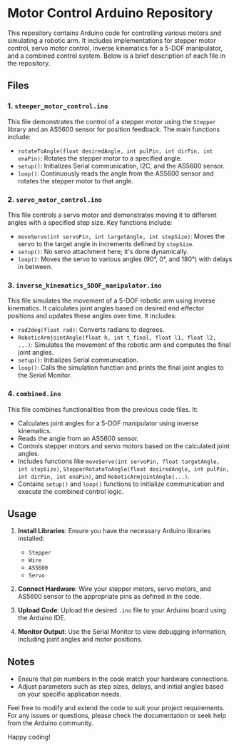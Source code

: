 # Motor Control Arduino Repository

This repository contains Arduino code for controlling various motors and simulating a robotic arm. It includes implementations for stepper motor control, servo motor control, inverse kinematics for a 5-DOF manipulator, and a combined control system. Below is a brief description of each file in the repository.

## Files

### 1. `steeper_motor_control.ino`
This file demonstrates the control of a stepper motor using the `Stepper` library and an AS5600 sensor for position feedback. The main functions include:
- `rotateToAngle(float desiredAngle, int pulPin, int dirPin, int enaPin)`: Rotates the stepper motor to a specified angle.
- `setup()`: Initializes Serial communication, I2C, and the AS5600 sensor.
- `loop()`: Continuously reads the angle from the AS5600 sensor and rotates the stepper motor to that angle.

### 2. `servo_motor_control.ino`
This file controls a servo motor and demonstrates moving it to different angles with a specified step size. Key functions include:
- `moveServo(int servoPin, int targetAngle, int stepSize)`: Moves the servo to the target angle in increments defined by `stepSize`.
- `setup()`: No servo attachment here; it's done dynamically.
- `loop()`: Moves the servo to various angles (90°, 0°, and 180°) with delays in between.

### 3. `inverse_kinematics_5DOF_manipulator.ino`
This file simulates the movement of a 5-DOF robotic arm using inverse kinematics. It calculates joint angles based on desired end effector positions and updates these angles over time. It includes:
- `rad2deg(float rad)`: Converts radians to degrees.
- `RoboticArmjointAngle(float h, int t_final, float l1, float l2, ...)`: Simulates the movement of the robotic arm and computes the final joint angles.
- `setup()`: Initializes Serial communication.
- `loop()`: Calls the simulation function and prints the final joint angles to the Serial Monitor.

### 4. `combined.ino`
This file combines functionalities from the previous code files. It:
- Calculates joint angles for a 5-DOF manipulator using inverse kinematics.
- Reads the angle from an AS5600 sensor.
- Controls stepper motors and servo motors based on the calculated joint angles.
- Includes functions like `moveServo(int servoPin, float targetAngle, int stepSize)`, `StepperRotateToAngle(float desiredAngle, int pulPin, int dirPin, int enaPin)`, and `RoboticArmjointAngle(...)`.
- Contains `setup()` and `loop()` functions to initialize communication and execute the combined control logic.

## Usage

1. **Install Libraries**: Ensure you have the necessary Arduino libraries installed:
   - `Stepper`
   - `Wire`
   - `AS5600`
   - `Servo`

2. **Connect Hardware**: Wire your stepper motors, servo motors, and AS5600 sensor to the appropriate pins as defined in the code.

3. **Upload Code**: Upload the desired `.ino` file to your Arduino board using the Arduino IDE.

4. **Monitor Output**: Use the Serial Monitor to view debugging information, including joint angles and motor positions.

## Notes

- Ensure that pin numbers in the code match your hardware connections.
- Adjust parameters such as step sizes, delays, and initial angles based on your specific application needs.

Feel free to modify and extend the code to suit your project requirements. For any issues or questions, please check the documentation or seek help from the Arduino community.

Happy coding!
